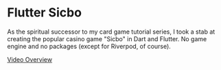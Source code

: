 # Flutter Sicbo
As the spiritual successor to my card game tutorial series, I took a stab at creating the popular casino game "Sicbo" in Dart and Flutter. No game engine and no packages (except for Riverpod, of course).

[Video Overview](https://www.youtube.com/watch?v=006uii6Nt6Y)
